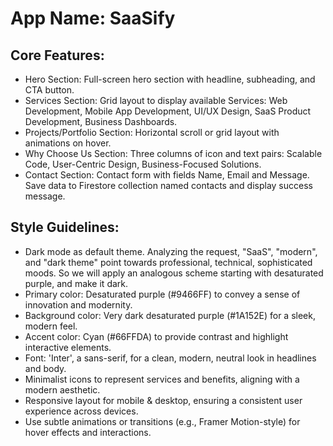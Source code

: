 # **App Name**: SaaSify

## Core Features:

- Hero Section: Full-screen hero section with headline, subheading, and CTA button.
- Services Section: Grid layout to display available Services: Web Development, Mobile App Development, UI/UX Design, SaaS Product Development, Business Dashboards.
- Projects/Portfolio Section: Horizontal scroll or grid layout with animations on hover.
- Why Choose Us Section: Three columns of icon and text pairs: Scalable Code, User-Centric Design, Business-Focused Solutions.
- Contact Section: Contact form with fields Name, Email and Message. Save data to Firestore collection named contacts and display success message.

## Style Guidelines:

- Dark mode as default theme. Analyzing the request, "SaaS", "modern", and "dark theme" point towards professional, technical, sophisticated moods. So we will apply an analogous scheme starting with desaturated purple, and make it dark.
- Primary color: Desaturated purple (#9466FF) to convey a sense of innovation and modernity.
- Background color: Very dark desaturated purple (#1A152E) for a sleek, modern feel.
- Accent color: Cyan (#66FFDA) to provide contrast and highlight interactive elements.
- Font: 'Inter', a sans-serif, for a clean, modern, neutral look in headlines and body.
- Minimalist icons to represent services and benefits, aligning with a modern aesthetic.
- Responsive layout for mobile & desktop, ensuring a consistent user experience across devices.
- Use subtle animations or transitions (e.g., Framer Motion-style) for hover effects and interactions.